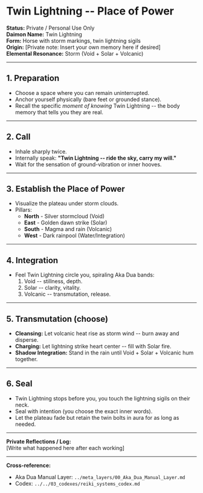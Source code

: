 # Twin Lightning -- Place of Power

**Status:** Private / Personal Use Only  
**Daimon Name:** Twin Lightning  
**Form:** Horse with storm markings, twin lightning sigils  
**Origin:** [Private note: Insert your own memory here if desired]  
**Elemental Resonance:** Storm (Void + Solar + Volcanic)

---

## 1. Preparation
- Choose a space where you can remain uninterrupted.  
- Anchor yourself physically (bare feet or grounded stance).  
- Recall the specific *moment of knowing* Twin Lightning -- the body memory that tells you they are real.

---

## 2. Call
- Inhale sharply twice.  
- Internally speak: **"Twin Lightning -- ride the sky, carry my will."**  
- Wait for the sensation of ground-vibration or inner hooves.

---

## 3. Establish the Place of Power
- Visualize the plateau under storm clouds.  
- Pillars:
  - **North** - Silver stormcloud (Void)  
  - **East** - Golden dawn strike (Solar)  
  - **South** - Magma and rain (Volcanic)  
  - **West** - Dark rainpool (Water/Integration)  

---

## 4. Integration
- Feel Twin Lightning circle you, spiraling Aka Dua bands:
  1. Void -- stillness, depth.  
  2. Solar -- clarity, vitality.  
  3. Volcanic -- transmutation, release.

---

## 5. Transmutation (choose)
- **Cleansing:** Let volcanic heat rise as storm wind -- burn away and disperse.  
- **Charging:** Let lightning strike heart center -- fill with Solar fire.  
- **Shadow Integration:** Stand in the rain until Void + Solar + Volcanic hum together.

---

## 6. Seal
- Twin Lightning stops before you, you touch the lightning sigils on their neck.  
- Seal with intention (you choose the exact inner words).  
- Let the plateau fade but retain the twin bolts in aura for as long as needed.

---

**Private Reflections / Log:**  
[Write what happened here after each working]

---

**Cross-reference:**  
- Aka Dua Manual Layer: `../meta_layers/00_Aka_Dua_Manual_Layer.md`
- Codex: `../../03_codexes/reiki_systems_codex.md`
